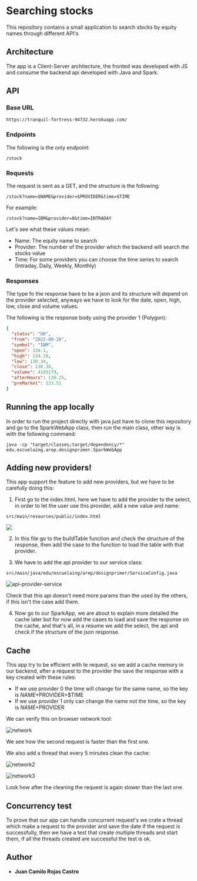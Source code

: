 # Searching stocks

This repository contains a small application to search stocks by equity names
through different API's

## Architecture

The app is a Client-Server architecture, the fronted was developed with JS and consume the backend api developed with Java and Spark. 

## API

### Base URL

```url
https://tranquil-fortress-94732.herokuapp.com/
```

### Endpoints

The following is the only endpoint:

```
/stock
```

### Requests

The request is sent as a GET, and the structure is the following:

```
/stock?name=$NAME&provider=$PROVIDER&time=$TIME
```

For example:

```
/stock?name=IBM&provider=0&time=INTRADAY
```

Let's see what these values mean:

- Name: The equity name to search
- Provider: The number of the provider which the backend will search the stocks value
- Time: For some providers you can choose the time series to search (Intraday, Daily, Weekly, Monthly)

 ### Responses

The type fo the response have to be a json and its structure will depend on the provider selected, anyways we have to look for the date, open, high, low, close and volume values.


The following is the response body using the provider 1 (Polygon):

```json
{
  "status": "OK",
  "from": "2022-08-26",
  "symbol": "IBM",
  "open": 134.1,
  "high": 134.18,
  "low": 130.34,
  "close": 130.38,
  "volume": 4185179,
  "afterHours": 130.25,
  "preMarket": 133.51
}
```

## Running the app locally


In order to run the project directly with java just have to clone this repository and go to the SparkWebApp class, then run the main class, other way is with the following command:

```
java -cp "target/classes;target/dependency/*" edu.escuelaing.arep.designprimer.SparkWebApp
```

## Adding new providers!

This app support the feature to add new providers, but we have to be carefully doing this:

1. First go to the index.html, here we have to add the provider to the select, in order to let the user use this provider, add a new value and name:
```
src/main/resources/public/index.html
```
![](https://cdn.discordapp.com/attachments/584593411567517710/1013531334939000902/unknown.png)

2. In this file go to the buildTable function and check the structure of the response, then add the case to the function to load the table with that provider. 

3. We have to add the api provider to our service class:

```
src/main/java/edu/escuelaing/arep/designprimer/ServiceConfig.java
```
![api-provider-service](https://media.discordapp.net/attachments/584593411567517710/1013529673071865996/unknown.png)

Check that this api doesn't need more params than the used by the others, if this isn't the case add them.

4. Now go to our SparkApp, we are about to explain more detailed the cache later but for now add the cases to load and save the response on the cache, and that's all, in a resume we add the select, the api and check if the structure of the json response.

## Cache

This app try to be efficient with te request, so we add a cache memory in our backend, after a request to the provider the save the response with a key created with these rules:

- If we use provider 0 the time will change for the same name, so the key is $NAME+$PROVIDER+$TIME
- If we use provider 1 only can change the name not the time, so the key is $NAME+$PROVIDER

We can verify this on browser network tool:

![network](https://media.discordapp.net/attachments/584593411567517710/1013547094864302172/unknown.png)

We see how the second request is faster than the first one.

We also add a thread that every 5 minutes clean the cache:

![network2](https://media.discordapp.net/attachments/584593411567517710/1013547698101698650/unknown.png)

![network3](https://media.discordapp.net/attachments/584593411567517710/1013547734520840222/unknown.png)

Look how after the cleaning the request is again slower than the last one.

## Concurrency test

To prove that our app can handle concurrent request's we crate a thread which make a request to the provider and save the date if the request is successfully, then we have a test that create multiple threads and start them, if all the threads created are successful the test is ok.

## Author

- **Juan Camilo Rojas Castro** 


